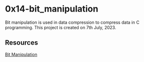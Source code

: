 # 0x14-bit_manipulation

Bit manipulation is used in data compression to compress data in C programming. This project is created on 7th July, 2023.

## Resources
[Bit Manipulation](https://www.hackerearth.com/practice/basic-programming/bit-manipulation/basics-of-bit-manipulation/tutorial/)
